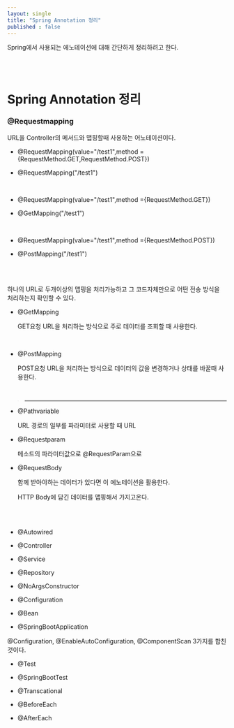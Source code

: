 ```yaml
---
layout: single
title: "Spring Annotation 정리"
published : false
---
```


Spring에서 사용되는 에노테이션에 대해 간단하게 정리하려고 한다.

<br/>
<br/>

# Spring Annotation 정리

### @Requestmapping

  URL을 Controller의 메서드와 맵핑할때 사용하는 어노테이션이다.

- @RequestMapping(value="/test1",method ={RequestMethod.GET,RequestMethod.POST})
  
- @RequestMapping("/test1")


<br/>

- @RequestMapping(value="/test1",method ={RequestMethod.GET})

- @GetMapping("/test1")

<br/>

- @RequestMapping(value="/test1",method ={RequestMethod.POST})

- @PostMapping("/test1")


<br/>
<br/>

  하나의 URL로 두개이상의 맵핑을 처리가능하고 그 코드자체만으로 어떤 전송 방식을 처리하는지 확인할 수 있다.

- @GetMapping
  
  GET요청 URL을 처리하는 방식으로 주로 데이터를 조회할 때 사용한다.

<br/>

- @PostMapping

  POST요청 URL을 처리하는 방식으로 데이터의 값을 변경하거나 상태를 바꿀때 사용한다.

<br/>
  
>-----------------
- @Pathvariable

  URL 경로의 일부를 파라미터로 사용할 때 URL  

- @Requestparam

    메소드의 파라미터값으로 @RequestParam으로

- @RequestBody

  함께 받아야하는 데이터가 있다면 이 에노테이션을 활용한다.
  
  HTTP Body에 담긴 데이터를 맵핑해서 가지고온다.

<br/><br/>




- @Autowired

- @Controller

- @Service

- @Repository

- @NoArgsConstructor

- @Configuration

- @Bean

- @SpringBootApplication

@Configuration, @EnableAutoConfiguration, @ComponentScan 3가지를 합친 것이다.

- @Test

- @SpringBootTest

- @Transcational

- @BeforeEach

- @AfterEach

